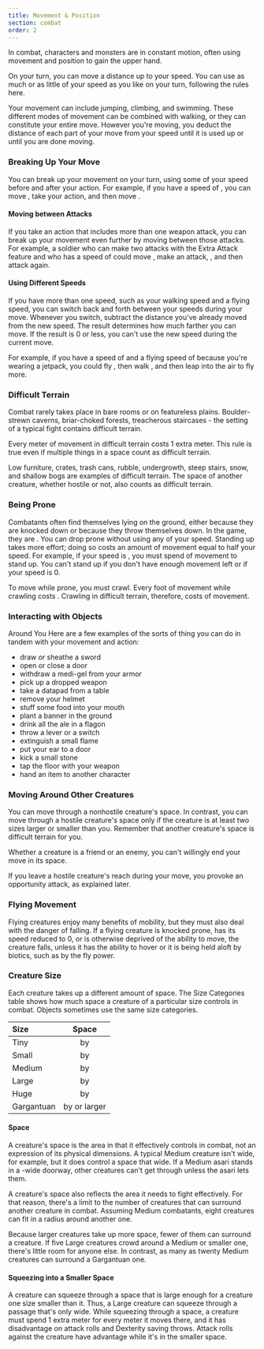 ```yaml
---
title: Movement & Position
section: combat
order: 2
---
```

In combat, characters and monsters are in constant motion, often using movement and position to gain the upper hand.

On your turn, you can move a distance up to your speed. You can use as much or as little of your speed as you like on your
turn, following the rules here.

Your movement can include jumping, climbing, and swimming. These different modes of movement can be combined with walking,
or they can constitute your entire move. However you're moving, you deduct the distance of each part of your move from your
speed until it is used up or until you are done moving.



### Breaking Up Your Move
You can break up your movement on your turn, using some of your speed before and after your action. For example, if you
have a speed of <me-distance length="30" />, you can move <me-distance length="10" />, take your action, and then move <me-distance length="20" />.

#### Moving between Attacks
If you take an action that includes more than one weapon attack, you can break up your movement even further by moving
between those attacks. For example, a soldier who can make two attacks with the Extra Attack feature and who has a speed
of <me-distance length="30" /> could move <me-distance length="15" />, make an attack, <me-distance length="15" />, and then attack again.

#### Using Different Speeds
If you have more than one speed, such as your walking speed and a flying speed, you can switch back and forth between your
speeds during your move. Whenever you switch, subtract the distance you've already moved from the new speed. The result
determines how much farther you can move. If the result is 0 or less, you can't use the new speed during the current move.

For example, if you have a speed of <me-distance length="30" /> and a flying speed of <me-distance length="60" /> because
you're wearing a jetpack, you could fly <me-distance length="20" />,
then walk <me-distance length="10" />, and then leap into the air to fly <me-distance length="30" /> more.



### Difficult Terrain
Combat rarely takes place in bare rooms or on featureless plains. Boulder-strewn caverns, briar-choked forests, treacherous
staircases - the setting of a typical fight contains difficult terrain.

Every meter of movement in difficult terrain costs 1 extra meter. This rule is true even if multiple things in a space
count as difficult terrain.

Low furniture, crates, trash cans, rubble, undergrowth, steep stairs, snow, and shallow bogs are examples of difficult
terrain. The space of another creature, whether hostile or not, also counts as difficult terrain.



### Being Prone
Combatants often find themselves lying on the ground, either because they are knocked down or because they throw themselves
down. In the game, they are <me-condition id="prone"/>. You can drop prone without using any of your speed. Standing up takes
more effort; doing so costs an amount of movement equal to half your speed. For example, if your speed is <me-distance length="30" />, you must
spend <me-distance length="15" /> of movement to stand up. You can't stand up if you don't have enough movement left or if your speed is 0.

To move while prone, you must crawl. Every foot of movement while crawling costs <me-distance length="1" override="extra {metric}" />.
Crawling <me-distance length="1" override="extra {metric}" /> in difficult terrain, therefore, costs <me-distance length="3" /> of movement.

### Interacting with Objects
Around You Here are a few examples of the sorts of thing you can do in tandem with your movement and action:

- draw *or* sheathe a sword
- open or close a door
- withdraw a medi-gel from your armor
- pick up a dropped weapon
- take a datapad from a table
- remove your helmet
- stuff some food into your mouth
- plant a banner in the ground
- drink all the ale in a flagon
- throw a lever or a switch
- extinguish a small flame
- put your ear to a door
- kick a small stone
- tap the floor with your weapon
- hand an item to another character

### Moving Around Other Creatures
You can move through a nonhostile creature's space. In contrast, you can move through a hostile creature's space only if
the creature is at least two sizes larger or smaller than you. Remember that another creature's space is difficult terrain for you.

Whether a creature is a friend or an enemy, you can't willingly end your move in its space.

If you leave a hostile creature's reach during your move, you provoke an opportunity attack, as explained later.

### Flying Movement
Flying creatures enjoy many benefits of mobility, but they must also deal with the danger of falling. If a flying creature
is knocked prone, has its speed reduced to 0, or is otherwise deprived of the ability to move, the creature falls, unless
it has the ability to hover or it is being held aloft by biotics, such as by the fly power.



### Creature Size
Each creature takes up a different amount of space. The Size Categories table shows how much space a creature of a
particular size controls in combat. Objects sometimes use the same size categories.

|Size|Space|
|:---|:---:|
|Tiny|<me-distance length="3" numOnly /> by <me-distance length="3" abbr />|
|Small|<me-distance length="5" numOnly /> by <me-distance length="5" abbr />|
|Medium|<me-distance length="5" numOnly /> by <me-distance length="5" abbr />|
|Large|<me-distance length="10" numOnly /> by <me-distance length="10" abbr />|
|Huge|<me-distance length="15" numOnly /> by <me-distance length="15" abbr />|
|Gargantuan|<me-distance length="20" numOnly /> by <me-distance length="20" abbr /> or larger|

#### Space
A creature's space is the area in <me-distance length="0"/> that it effectively controls in combat, not an expression of its physical
dimensions. A typical Medium creature isn't <me-distance length="5" /> wide, for example, but it does control a space that wide. If a
Medium asari stands in a <me-distance length="5" adj />-wide doorway, other creatures can't get through unless the asari lets them.

A creature's space also reflects the area it needs to fight effectively. For that reason, there's a limit to the number
of creatures that can surround another creature in combat. Assuming Medium combatants, eight creatures can fit in a <me-distance length="5" adj />
radius around another one.

Because larger creatures take up more space, fewer of them can surround a creature. If five Large creatures crowd around
a Medium or smaller one, there's little room for anyone else. In contrast, as many as twenty Medium creatures can surround
a Gargantuan one.

#### Squeezing into a Smaller Space
A creature can squeeze through a space that is large enough for a creature one size smaller than it. Thus, a Large creature
can squeeze through a passage that's only <me-distance length="5" /> wide. While squeezing through a space, a creature must spend 1 extra
meter for every meter it moves there, and it has disadvantage on attack rolls and Dexterity saving throws. Attack rolls
against the creature have advantage while it's in the smaller space.

<me-source-reference pages="91-92"></me-source-reference>
